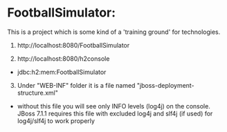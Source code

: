 FootballSimulator:
========================

This is a project which is some kind of a 'training ground' for technologies.

1. http://localhost:8080/FootballSimulator

2. http://localhost:8080/h2console
 - jdbc:h2:mem:FootballSimulator

3. Under "WEB-INF" folder it is a file named "jboss-deployment-structure.xml"
  - without this file you will see only INFO levels (log4j) on the console.
  JBoss 7.1.1 requires this file with excluded log4j and slf4j (if used) for log4j/slf4j to work properly